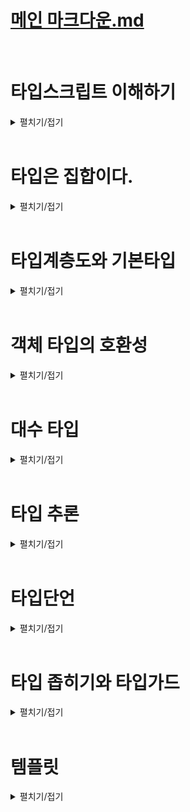 # [메인 마크다운.md](README.md)
<br>

# 타입스크립트 이해하기
<details>
<summary>펼치기/접기</summary>
<br>

## 타입 스크립트 이해
- 어떤 기준으로 타입 정의하는지
- 어떤 기준으로 타입간의 관계를 정의하는지
- 어떤 기준으로 타입의 오류를 검사하는지
위와 같이 타입스크립트의 구체적인 원리와 동작 방식을 살펴보는것을 말한다.

중요한 문법들만 쏙쏙 뽑아서 마치 달달 외우듯이 암기하듯 빠르게 배워 프로젝트에 바로 타입스크립트를 적용하고 싶을 수 있다.  
실제로 타입스크립트 공식 홈페이지 공식문서에 가보면 타입스크립트 치트시트라고 문법들만 따로 정리해서 공유해놓은 파일들도 있다.  
그러나 정말 아쉽게도 타입스크립트는 문법만 달달 외워서 프로젝트에 잘 적용할 수 있는 실무에 잘 사용할 수 있는 만만한 언어가 아니다.  
타입스크립트는 원리와 개념 이해의 뒷받침 없이는 기본적인 문법이야 외워서라도 어떻게든 써먹겠지만 조금만 새로운 상황이 생기거나  
조금 어려운 또는 처음보는 문제를 맞딱뜨리게 되면 개념과 이해를 잘 알지 못한 상태에서 문법만 아는 것으로는 그 문제를 해결하기 참 어렵다.  
```ts
type Parameters<T extends (...arg: any) => any> = T extends (
  ... arg: inter {}
) => any 
  ? P
  : never;
interface Post {
  title: string;
  categories: stringp[];
  tags: string[];
  content: string;
  thumbnailURL?: string;
}
let draft: Partial<Post>
```
위 코드만 봐도 복잡해보이는 TypeScript 코드이다.
이런 복잡해 보이는 타입스크립트의 문법들을 원리 이해도 없이 그냥 문법만 달달 외워서 쓸 수야 있겠지만 어려운 일이다.  
실제로 타입 스크립트를 처음 배울 때 회사에서 진행하는 프로젝트에 빨리 적용해야 할 경우 문법만 빠르게 달달 외워서 프로젝트에 투입하는 경우가 많으며  
그 결과물로 타입스크립트의 기능들을 제대로 활용하지도 못하고 오히려 타입스크립트 코드가 지적해주는 여러가지 오류들을 해결하느라 아주 더티한 코드를 생산하거나  
타입스크립트를 쓰는 이유도 없는 그런 이상한 코드들을 만들어 내서 결국 개발 기간이 길어지는 상황들을 마주하는 개발자들이 종종 있다.  
결국 이런 개발자들은 다시 원점으로 돌아와서 처음부터 타입스크립트를 배우게 된다.

이러한 시행착오를 겪지 않고 한번 배울 때 제대로 배워 완전히 나의 기술로 만들어서 자바스크립트를 사용했을 때보다 더 안정적이고 좋은 코드를 만들어낼 수 있어야 한다.  
그리고 그 과정에서 타입스크립트로 어떤 문제를 해결하는 일이 즐거워야 한다.

</details>
<br>

# 타입은 집합이다.
<details>
<summary>펼치기/접기</summary>
<br>

타입스크립트가 말하는 타입이란 정확히 무엇인지 집합의 관점으로 이해해본다.  
결론부터 말하면 타입스크립트가 말하는 타입은 집합이다.  
집합이라는것은 동일한 속성을 갖는 여러개의 원소 또는 요소들을 하나로 묶어둔 단위를 말한다.
![Number 타입 집합.png](image%2FNumber%20%ED%83%80%EC%9E%85%20%EC%A7%91%ED%95%A9.png)
위 사진과 같이 -20, Infinity, 0.123 등 여러가지 숫자들을 모아놓은 집합을 타입스크립트에서는 Number타입 이라는 이름을 붙여서 부른다.  
결론적으로 이렇게 동일한 속성과 특징들을 갖는 여러개의 값들을 모아둔 집합이라고 이해할 수 있다.  

다음 사진과 함께 Number 리터럴 타입에 대해서도 이야기해본다.  
예를들어 20이라는 Number 리터럴 타입이 있다고 가정한다.
![Number 리터럴 타입 집합.png](image%2FNumber%20%EB%A6%AC%ED%84%B0%EB%9F%B4%20%ED%83%80%EC%9E%85%20%EC%A7%91%ED%95%A9.png)
이런 리터럴 타입을 `let num:20 = 20;` 과 같이 변수의 타입으로 정의하면 변수 num은 20이라는 값 밖에는 할당할 수 없게 된다.  
20이라는 Number 리터럴 타입을 집합으로 생각해보면 딱 20이라는 값 하나만 포함하는 아주 작은 단위의 집합이라고 생각할 수 있다.  
여기서 한가지 더 들어가보면 Number 리터럴 타입이라는 집합 안에 있는 20 이라는 값은 Number 타입에도 속하는 값이다.  
따라서 이런 20 Number 리터럴타입 집합은 모든 Number 타입의 부분집합인것이다.
![Number 타입 집합2.png](image%2FNumber%20%ED%83%80%EC%9E%85%20%EC%A7%91%ED%95%A92.png)
Number 리터럴 타입이 포함하는 값들은 결국 전부 Number 타입이라는 집합에도 포함되는 값들이기 때문이다.  
이렇게 값의 집합인 타입들은 서로 포함하거나 또는 반대로 다른 타입에 포함되는 관계를 갖는다.  
![타입 포함관계.png](image%2F%ED%83%80%EC%9E%85%20%ED%8F%AC%ED%95%A8%EA%B4%80%EA%B3%84.png)
Number 타입 처럼 Number 리터럴 타입 같은 다른 타입을 포함하는 더 큰 타입을 `슈퍼 타입` 또는 `부모 타입` 이라고 부른다.  
반대로 Number 리터럴 타입처럼 다른 타입에 포함되고 있는 타입을 `서브 타입` 혹은 `자식 타입` 이라고 부른다.  
이렇게 타입들간의 부모-자식 또는 슈퍼-서브 타입 관계를 계층으로 표시하면 아래와 같은 그림이 된다.  
![슈퍼-서브 타입 계층.png](image%2F%EC%8A%88%ED%8D%BC-%EC%84%9C%EB%B8%8C%20%ED%83%80%EC%9E%85%20%EA%B3%84%EC%B8%B5.png)
이렇듯 타입스크립트가 말하는 타입이라는건 결국 값들을 포함하고 있는 집합이며, 그렇기 때문에 타입들끼리 서로 부모와 자식 관계를 맺으며 결국 모든 타입들의 관계를 놓고 보면 이런 타입 계층도로 만들어서 표현할 수 있다.  

## 타입 호환성
타입스크립트의 타입들이 서로 집합이고 계층을 이룬다는 정보를 알고 있으면 타입간의 호환성에 대해 이해할 수 있게 된다.  

![타입 호환성.png](image%2F%ED%83%80%EC%9E%85%20%ED%98%B8%ED%99%98%EC%84%B1.png)
타입 호환성 이라는 것은 위 사진에서 처럼 Number 타입과 Number 리터럴 타입 같은 두 개의 서로 다른 타입이 있을 때  
어떤 타입을 다른 타입으로 취급해도 괜찮은지 판단하는 것을 말한다.  
예를들어 타입스크립트에서는 Number 리터럴 타입을 Number 타입으로 취급하는건 가능하다.  
그러나 반대로 Number 타입의 값을 Number 리터럴 타입으로 취급하는 것은 허용되지 않는다.
왜냐하면 Number타입이 Number 리터럴 타입의 슈퍼 타입, 더 큰 타입, 더 큰 집합이기 때문이다.  
이러한 관계는 마치 정사각형과 직사각형의 관계로도 비유해 볼 수가 있다.  

![타입 호환성 사각형.png](image%2F%ED%83%80%EC%9E%85%20%ED%98%B8%ED%99%98%EC%84%B1%20%EC%82%AC%EA%B0%81%ED%98%95.png)
모든 정사각형은 직사각형이기 때문에 모든 정사각형을 직사각형으로 취급할 수 있다.  
하지만 반대로 모든 직사각형을 정사각형이라고 취급하는건 곤란하다.  
직사각형에는 정사각형이라는 것도 있고, 또 다른 종류의 사각형들이 굉장히 많기 때문이다.  
그렇기 때문에 직사각형은 정사각형을 포함하는 정사각형보다 더 큰 집합이다.
따라서 이 사각형의 관계 예가 Number 타입과 Number 리터럴 타입과 같다고 볼 수 있다.  
모든 Number 리터럴 타입의 값들은 숫자이기 때문에 Number 타입의 값으로 취급할 수 있기 때문이다.  
반대로 모든 Number 타입의 값을 Number 리터럴 타입의 값으로 취급하는것은 곤란하다.  
Number 리터럴 타입은 딱 하나의 숫자만 포함하는 타입이기 때문이다.  

```ts
let num1: number = 10;
let num2: 10 = 10;

num1 = num2;
```
위 코드의 경우 number 타입 변수 num1이 있고, 10이라는 number 리터럴 타입 변수 num2가 있다.  
두 변수 모두 10이라는 값으로 초기화 하였고 이때, num2의 값을 num1변수에 할당하는것은 괜찮다.
num2의 타입은 10이라는 number 리터럴 타입이고 num1의 타입은 number 타입이기 때문이다.  
이것이 가능한 이유는 10이라는 number 리터럴 타입에 포함되는 값들은 number 타입에도 포함되는 값이기 때문이다.  
그러나 반대의 경우는 불가능하다.  

```ts
let num1: number = 10;
let num2: 10 = 10;

num2 = num1;
```
위 코드의 경우 변수 2개를 선언하고 값을 초기화하는 것까진 똑같이 했지만 이전과는 반대로 num2에다가 num1의 값을 할당했다.  
num1의 타입은 number이고, num2의 타입은 10 number 리터럴 타입이다.  
이렇게 더 큰 타입의 값을 더 작은 타입의 변수에 할당하는것은 불가능하다.  
num1에 있는 값이 10이기 때문에 num2의 타입을 만족하긴 하지만 문제는 나중에 num1에 40을 넣거나 50을 넣거나 음수 혹은 infinity(무한대)를 넣을 수도 있기 때문이다.  
그렇기 때문에 num1이라는 변수의 타입 number 타입에 속하는 모든 값들이 10이라는 number 리터럴 타입에 속한다고 말하기에는 매우 어렵다.  

![최종정리.png](image%2F%EC%B5%9C%EC%A2%85%EC%A0%95%EB%A6%AC.png)
타입스크립트에서는 이렇게 number 리터럴 타입같은 서브타입의 값을 number타입 같은 슈퍼타입으로 취급하는건 괜찮다.  
하지만 반대로 number 타입 같은 슈퍼타입의 값을 number 리터럴 타입 같은 본인의 서브(자식) 타입의 값으로 취급하는건 불가능하다.  
또한 서브타입의 값을 슈퍼타입으로 취급하는걸 작은 곳에서 큰 곳으로 캐스팅 된다고 해서 업캐스팅 이라고 부르며  
슈퍼타입의 값을 서브타입의 값으로 취급하는 반대의 경우는 다운캐스팅이라고 부른다.  
슈퍼타입의 값을 서브타입의 값으로 취급하는 다운캐스팅은 대부분의 상황에 허용되지 않는다.  
반대로 서브타입의 값을 슈퍼타입의 값으로 취급하는 업캐스팅은 모든 상황에 문제없이 가능하다.  


</details>
<br>

# 타입계층도와 기본타입
<details>
<summary>펼치기/접기</summary>
<br>

![타입계층도.png](image%2F%E1%84%90%E1%85%A1%E1%84%8B%E1%85%B5%E1%86%B8%E1%84%80%E1%85%A8%E1%84%8E%E1%85%B3%E1%86%BC%E1%84%83%E1%85%A9.png)
# 1. Unknown 타입 (전체 집합)
타입계층도의 최 상단에 위치해있다.  
그렇기 때문에 unknown타입은 타입스크립트에 존재하는 많은 모든 타입들의 슈퍼 타입이다.  
집합으로 이야기 해보자면 unknown 타입이라는 집합 안에 많은 타입들이 다 포함된다라고 볼수 있기 때문에 전체 집합이라고 볼 수 있다.  

## 예제코드: unknownExam()
```ts
function unknownExam() {

  /* 업캐스팅 */
  let a: unknown = 1; // number 타입의 값을 unknown 타입에 할당하는 업캐스팅
  let b: unknown = "hello";
  let c: unknown = true;
  let d: unknown = null;
  let e: unknown = undefined;

  /* 다운캐스팅 */
  let unknownVar: unknown; // unknown타입 변수 최초 정의
  let num: number = unknownVar; // [Error]: Type 'unknown' is not assignable to type 'number'.
  let str: string = unknownVar; // [Error]: Type 'unknown' is not assignable to type 'string'.
  let bool: boolean = unknownVar; // [Error]: Type 'unknown' is not assignable to type 'boolean'.
  let nullVar: null = unknownVar; // [Error]: Type 'unknown' is not assignable to type 'nullVar'.
  let undefinedVar: undefined = unknownVar; // [Error]: Type 'unknown' is not assignable to type 'nullVar'.

}
```
### 업 캐스팅
unknown 타입은 모든 타입의 super 타입이기 때문에 모든 타입의 값을 할당할 수 있다.  
number, string, boolean, null, undefined 값 모두 unknown타입 변수에 할당 가능하다.  
unknown 타입 같은 모든 타입의 슈퍼 타입에는 모든 타입이 다 업캐스팅 할 수 있기 때문에 모든 타입의 값을 할당할 수 있는것이다.  

### 다운캐스팅
그러나 반대인 다운캐스팅은 불가능하다.  
unknown타입의 값을 number, string, boolean, null, undefined 타입 변수에 할당할 수 없다.  
예를들어 number타입의 변수에 unknown 타입의 값을 할당한다는 것은 number 타입을 다운캐스팅 시키겠다는 것이다.  
string, boolean, null, undefined 타입 값들에도 unknown타입의 값을 할당한다는 것은 동일하게 다운캐스팅에 해당한다.  
이렇게 업캐스팅 즉, unknown타입의 변수에는 모든 값을 넣을 수 있지만  
반대로 다운캐스팅 unknown타입의 변수는 어떤 타입의 변수에도 들어갈 수 없다.  


# 2. Never 타입  
타입 계층도 상의 가장 아래에 위치해 있고, 그렇기 때문에 never 타입은 모든 타입의 서브타입에 해당한다.  
모든 집합의 부분집합 수학에서는 이를 아무것도 없다는 의미의 공집합이라고 불렀다.  

## 예제코드: neverExam()  
```ts
function neverExam() {
  /* 무한루프 실행 함수 */
  function neverFunc(): never {
    while(true) {}
  }
  
  /* 업캐스팅 */
  let num: number = neverFunc();
  let str: string = neverFunc();
  let bool: boolean = neverFunc();

  /* 다운캐스팅 */
  let never1: never = 10;
  let never2: never = "hello"
  let never3: never = true
}
```
### 무한루프 실행 함수
never 타입은 공집합, 불가능을 의미하는 것이기 때문에 while true와 같은 무한루프를 실행하는 함수를 예로들면  
절대 이 함수가 어떤 값을 반환하는 것 자체가 말이 안된다 라고 했을 때, 반환 타입을 정의하기 위해 never를 활용했다.  
이 예시에서 never의 의미 자체가 이 함수가 반환하는 값의 종류는 공집합이다 라고 하는 것과 똑같은 것이다.  
"반환할 수 있는 값의 종류가 아무것도 없다."  

### 업캐스팅
never타입은 모든 타입의 서브타입이기 때문에 그 어떤 타입의 변수에도 값을 할당할 수 있다.  
number, string, boolean 타입 모두 업캐스팅이기 때문이다.  

### 다운캐스팅
그러나 이 역시 반대인 다운캐스팅은 불가능하다.  
never타입에 number타입 숫자값을 할당한다는것은 number 타입이 never타입으로 다운캐스팅 되는 것이기 때문이다.  
string, boolean타입도 모두 never타입의 변수에 할당하는것은 다운캐스팅이므로 어떤 타입의 값도 할당이 불가능하다.  


# 3. Void 타입

## 예제코드: voidExam()  
```ts
function voidExam() {
  function voidFunc(): void {
    console.log("hi")
    return undefined;
  }

  let voidVar: void = undefined;
}
```
void타입은 반환값이 없는 함수 즉, return문 자체가 없는 함수에 반환 타입을 명시하는데 사용한다.  
void타입은 타입 계층도 상에서 모든 타입의 수퍼타입인 unknown이나 모든 타입의 서브타입인 never타입과는 다르게 중간에 위치해 있다.  
그러나 한가지 주의깊게 살펴 볼 점은 void타입은 undefined타입의 슈퍼타입이다.  
그렇기 때문에 void 타입의 변수에는 undefined의 값을 할당할 수 있다.  
서브타입인 undefined가 수퍼타입인 void타입에 업캐스팅 하는것이기 때문에 가능한것이다.
이 원리를 void타입의 함수에 적용해보면 return문으로 undefined를 반환하도록 해도 문제가 발생하지 않는다.  
결론: void타입은 undefined의 수퍼타입이다.


# 2. Any 타입
타입 계층도 상에서는 unknown 타입의 서브타입으로 위치해 있으나 Any타입은 사실상 치트키 타입이다.  
따라서 Any타입은 타입계층도를 완벽히 무시한다.  
Any타입은 모든 타입의 수퍼타입으로 위치하면서도 never를 제외한 모든 타입의 서브타입으로도 위치한다.

## 예제코드: voidExam
```ts
function anyExam() {
  let anyVar: any;

  /* unknown → any 다운캐스팅 */
  let unknownVar: unknown;
  anyVar = unknownVar
  
  /* any → undefined 다운캐스팅 */
  let undefinedVar: undefined;
  undefinedVar = anyVar;

  /* any → never 다운캐스팅 */
  let neverVar: never;
  neverVar = anyVar;
}
```
### unknown → any 다운캐스팅
any타입 변수에 unknown타입 변수 할당이 신기하게 가능하다.  
타입 계층도 상에서는 any타입이 unknown타입의 서브타입이다.
any타입에 unknown 타입 변수를 할당한다는 것은 unknown타입이 any타입으로 다운캐스팅 되고 있는것이며, 신기하게도 오류가 발생하지 않고 허용된다.  
즉, any타입 한정으로 수퍼타입인 unknown타입이 서브타입인 any타입으로 다운캐스팅이 가능하다.  

### any → undefined 다운캐스팅
any 타입의 변수를 undefined 타입 변수에 할당이 가능하다.
타입 계층도 상으로 보면 또 다운캐스팅이다.

이렇게 any타입은 자신에게 오는 다운캐스팅과 자기스스로 다운캐스팅 하는것 모두 가능하기 때문에 치트키 타입이라고 생각하면 된다.  
any타입은 타입계층도를 모두 무시해버리기 때문에 위험한 타입으로 왠만해서는 사용하지 않도록 권유하는것이다.  

### any → never 다운캐스팅
any 타입의 변수를 never 타입 변수에 할당하는것은 불가능하다.  
never타입은 정말 순수한 공집합 이기 때문에 never 타입의 변수에는 그 어떤 타입(any)도 다운캐스팅 할 수 없다.  



</details>
<br>

# 객체 타입의 호환성
<details>
<summary>펼치기/접기</summary>
<br>

객체 타입의 호환성에 대해 알아보기 전에 먼저 이전시간에 배운 기본 타입간의 호환성에 대해 다시 한번 알아본다.  

## 기본 타입간의 호환성
특정 타입을 다른 타입으로 취급해도 괜찮은지 판단하는 것이다.  
아래와 같이 number타입과 number literal 타입변수가 각각 있을 때 number literal 타입의 값을 number 타입의 값에 할당하는것은 허용된다.  
number 타입이 number literal 타입보다 더 큰 super타입이기 때문에 즉, 업캐스팅이라서 가능하다.  
- src/chapter3.ts
  ```ts
  let num1: number = 10;
  let num2: 10 = 10;

  num1 = num2;
  num2 = num1; // 더 작은 서브타입으로 다운캐스팅 불가능
  ```

## 객체 타입간의 호환성
어떤 객체 타입을 다른 객체 타입으로 취급해도 괜찮은가를 판단하는 것이다.  

Animal이라는 동물 타입이 있다고 가정한다.  
해당 타입은 객체 타입으로 name: string, color: string으로 두개의 프로퍼티를 갖는 객체이다.  
그 다음 동물중에 강아지라는 Dog 타입을 추가로 정의한다.  
강아지도 동물이기 때문에 동물 타입과 똑같이 name과 color 프로퍼티를 똑같이 정의해준다.  
특별히 견종이 나뉘므로 breed라는 견종 property를 추가로 만든다.  
다음으로 각각의 타입을 갖는 객체를 실제로 만든다.  

- src/chapter3.ts
  ```ts
  type Animal = {
    name: string;
    color: string;
  }

  type Dog = {
    name: string;
    color: string;
    breed: string; // 견종
  }
  let animal: Animal = {
    name: "기린",
    color: "yellow"
  }

  let dog: Dog = {
    name: "돌돌이",
    color: "brown",
    breed: "진도"
  }

  animal = dog; // 업캐스팅 - [Animal: Super / Dog: Sub]
  dog = animal; // Property 'breed' is missing in type 'Animal' but required in type 'Dog'.ts(2741)
  ```
animal 변수에 dog를 집어넣으면 오류가 발생하지 않지만 [반대]로 dog 변수에 animal을 집어넣으면 오류가 발생한다.  
업/다운 캐스팅 용어로 정리하자면 Animal 타입은 Dog타입을 포함하는 Super타입이고, Dog타입은 Animal 타입의 서브타입이 된다.  
이렇듯 객체 타입도 기본타입처럼 서로 슈퍼/서브 타입 관계를 갖는다.  
객체 타입은 슈퍼/서브 타입 관계를 갖는 기준은 property를 기준으로 관계를 갖게된다.  
Dog타입이 더 작은 서브타입인데 Dog타입의 프로퍼티를 보면 animal타입의 프로퍼티를 모두 가지고 있으며, breed라는 추가 프로퍼티 까지 가지고 있다.  
이 경우 dog타입이 가진게 더 많으니 Dog타입이 더 큰 타입이 아닐까 생각할 수 있다.  
그러나 그 반대이다.  

타입스크립트는 `프로퍼티를 기준`으로 타입을 정의하는 `구조적 타입 시스템`을 따른다.  
그렇기 때문에 Animal 타입은 name과 color 프로퍼티가 있는 객체는 다 Animal 타입으로 간주하며,  
Dog타입은 구조적으로 name과 color 추가로 breed 프로퍼티 까지 3개를 가진 객체는 다 Dog 타입으로 간주한다.  
Dog타입에 해당되는 객체는 name, color, breed를 무조건 갖고 있는 객체 이므로 Animal 타입에도 해당되는 객체가 된다.  
Dog타입에 해당되면 name과 color는 무조건 있을것이기 때문에 Animal 타입 규칙에도 해당이 된다.  
만약 breed라는 추가 프로퍼티를 갖고 있는 객체라고 하더라도 name과 color만 있으면 모두 Animal 타입이기 때문에 Dog타입의 값들도 결국 모두 Animal 타입의 값으로 포함될 수 있는 것이다.  

반면, Animal 타입의 객체들은 모두 Dog타입에 포함된다고 보긴 어렵다.  
Dog타입의 객체가 되기 위해서는 breed라는 추가적인 프로퍼티까지 가지고 있어야 하는데, Animal 타입에 해당되는 객체들에는 breed라는 프로퍼티를 가지지 않은 객체들도 있을 수 있다.  
따라서 객체 타입들 간의 관계를 정의할 때는 Dog 타입처럼 breed같은 추가 프로퍼티가 있는 타입이 수퍼타입이 되는것이 아닌 반대로 추가 프로퍼티가 없는 조건이 더 적은 타입이 수퍼타입이 된다.  
그렇기 때문에 Animal 타입의 변수 animal에는 Dog타입의 변수인 dog를 업캐스팅이기 때문에 할당할 수 있지만 
반대로 Dog 타입의 변수에는 Animal 타입의 변수를 다운캐스팅이기 때문에 할당할 수 없는것이다.  


### 예제 1) 객체 슈퍼-서브 타입

- src/chapter3.ts
  ```ts
  type Book = {
    name: string;
    price: number;
  }

  type ProgrammingBook = {
    name: string;
    price: number;
    skill: string; // 어떤 스킬에 대해 다루는지에 대한 property
  }

  let book: Book;
  let reactBook: ProgrammingBook = {
    name: "한 입 크기로 잘라먹는 리액트",
    price: 33000,
    skill: "reactjs"
  }

  book = reactBook;
  reactBook = book; // Property 'skill' is missing in type 'Book' but required in type 'ProgrammingBook'.ts(2741)
  ```
Book타입이 슈퍼타입이고 ProgrammingBook 타입이 서브타입이다.  
Book 타입에 있는 프로퍼티를 ProgrammingBook타입이 이미 가지고 있고, 추가적인 프로퍼티(skill)까지 가지고 있기 때문에 ProgrammingBook타입에 해당되는 값들은 모두 Book타입에 포함될 수 있게 된다.  
그렇기 때문에 book이라는 Book타입 변수에 reactBook이라는 ProgrammingBook타입 서브타입 변수를 할당하는것은 업캐스팅이기 때문에 가능하고, 반대로 reactBook에 book 변수를 할당하는것은 다운캐스팅이기 때문에 불가능하다.  

### 예제 1) 초과 프로퍼티 검사
Book타입의 변수를 하나 더 선언한 뒤 객체 리터럴로 초기화한다.  
서브타입인 ProgrammingBook 타입의 변수 reactBook 객체의 프로퍼티들과 똑같이 구성한다.
- src/chapter3.ts
  ```ts
  let book2: Book = {
    name: "한 입 크기로 잘라먹는 뷰",
    price: 33000,
    skill: "vuejs"
  }
  ```
이 경우 skill 이라는 프로퍼티가 있으면 안된다는 오류가 발생한다.  
Book타입에 skill이라는 프로퍼티를 정의하지 않았지만 reactBook이라는 서브타입 값을 넣는것은 업캐스팅이므로 가능했다.  
바로 초과 프로퍼티 검사라는 타입스크립트의 특수한 기능이 발동되었기 때문이다.  

초과 프로퍼티 검사 라는 것은 위와 같이 변수를 초기화 할 때 초기화 하는 값으로 객체 리터럴을 사용하면 발동하는 검사이다.  
객체 타입 변수를 초기화할 때 객체 리터럴을 사용하면 skill같은 초과 프로퍼티 즉, 실제 Book타입에서는 정의해 놓지 않은 프로퍼티를 작성할 수 없도록 막는 검사가 바로 초과 프로퍼티 검사 이다.  
이렇게 객체 타입의 변수를 초기화할 때 객체 리터럴을 사용한다면 주석처리를 하거나 삭제해서 객체 타입에 정의된 프로퍼티만 할당할 수 있도록 해야한다.  


만약 초과 프로퍼티 검사를 피하기 위해서는 새로운 변수를 만들고 reactBook 같은 변수를 할당하면 초기화할 때 객체 리터럴을 사용한것이 아니기 때문에 초과 프로퍼티 검사가 발동하지 않아 이런 경우에는 허용이 된다.  
- src/chapter3.ts
  ```ts
  let vueBook: ProgrammingBook = {
    name: "한 입 크기로 잘라먹는 뷰",
    price: 33000,
    skill: "vuejs" // Object literal may only specify known properties, and 'skill' does not exist in type 'Book'.ts(2353)
  }
  let book3: Book = vueBook;
  ```


함수의 인수로 전달할 때도 객체 리터럴을 전달하면 초과 프로퍼티가 발동하게 되기 때문에 만약 서브타입 객체를 넣으려고 한다면
객체 리터럴을 이용하는게 아니라 변수에 저장해 두었다가 인수로 변수를 전달해야 된다.  
- src/chapter3.ts
  ```ts
  function func(book: Book) {}
  func({
    name: "한 입 크기로 잘라먹는 뷰",
    price: 33000,
    skill: "vuejs" // Object literal may only specify known properties, and 'skill' does not exist in type 'Book'.ts(2353)
  })

  func(vueBook)
  ```
</details>
<br>

# 대수 타입
<details>
<summary>펼치기/접기</summary>
<br>

## Union 합집합
합집합 타입은 영어로 유니온 타입이라고 부르기도 한다.  
유니온이라는 단어는 우리말로 합집합이라는 뜻이다.  
예를들어 number 그리고 string 같은 두가지의 타입이 있을 때 number타입에는 숫자 값만, string타입에는 문자열 값만 들어올 수 있기 때문에 교집합이 없는 두가지의 집합으로 볼 수 있다.  
number타입과 string타입의 합집합은 `let a: string | number` 과 같이 | bar 기호를 활용하여 정의한다.  
이제 이 변수 a에는 숫자값도 할당할 수 있고 문자값도 할당할 수 있게 된다.  
a라는 변수에 number 타입과 string 타입의 합집합을 정의해 놨기 때문에 1같은 number 타입에 해당하는(포함되는) 값도 할당할 수 있고, "hello" 같은 string타입에 포함되는 문자열 값도 할당할 수 있는것이다.  
참고로 이렇게 만든 union타입은 string number union 타입 이라고 부를 수 있다.  
- src/chapter4.ts
  ```ts
  let a: string | number;
  a = 1;
  a = "hello";
  ```

### 예제1) 기본타입 합집합
a와 같은 union타입 변수 b가 있다고 가정할때, b = true; 와 같이 boolean 타입도 할당하기 위해서는 아래와 같이 변수 선언시 boolean타입또한 bar|를 통해 union타입으로 정의해 준다.
이렇게 union타입을 만들 때 bar|를 이용해서 추가할 수 있는 타입의 개수는 무한대이다.  
undefined, null, 객체 모두 다 넣을 수 있기 때문에 개발할 때 필요한 만큼 union타입으로 여러개의 타입을 묶어 정의할 수 있다.  
- src/chapter4.ts
  ```ts
  let b: string | number | boolean;
  b = true;

  let c: string | number | boolean | undefined | null | {} | unknown | never;
  ```

### 예제2) 배열타입 합집합
일반적으로 배열의 타입을 정의할때는 string[] 혹은 number[]와 같이 정의한다.  
배열의 타입에서도 아래와 같이 실제 타입을 작성하는 영역에 소괄호를 선언하고 그 안에 타입을 bar|로 구분하여 union타입을 구성할 수 있다.  
- src/chapter4.ts
  ```ts
  let arr: number[] = [1, "hello", true];
  ```

### 예제3) 객체 타입들을 활용한 유니온 타입
name과 color 프로퍼티를 갖는 Dog 타입과 name과 language프로퍼티를 갖는 Person 타입을 만든다.  
type 별칭을 이용하여 Union1이라는 타입을 bar|를 활용하여 Dog와 Person에 대한 Union타입으로 정의한다.  
이렇게 타입 별칭을 이용해서도 객체 union타입을 만들 수 있다.  
다음으로 이렇게 생성된 Union1 타입의 객체 union1 변수를 선언하고 객체 리터럴 값을 할당한다.
이때 객체의 프로퍼티는 마치 Dog 타입의 객체를 만들듯이 name과 color 프로퍼티만 있도록 초기화 한다.
추가로 Person타입의 객체를 만들듯 union2 변수를 Union1 타입으로 정의하고 name과 language 프로퍼티만 있도록 초기화 한다.  
마지막으로 Dog타입과 Person타입의 모든 프로퍼티를 다 갖고 있는 name, color, language 프로퍼티를 모두 초기화 한다.  
이렇게 Dog타입, Person타입, Dog|Person Union타입 3가지 유형으로 초기화 하여도 오류가 발생하지 않는다.  
- src/chapter4.ts
  ```ts
  type Dog = {
    name: string;
    color: string;
  }
  type Person = {
    name: string;
    language: string;
  }

  type Union1 = Dog | Person

  /* Dog 타입 */
  let union1: Union1 = {
    name: "",
    color: ""
  }

  /* Person타입 */
  let union2: Union1 = {
    name: "",
    language: ""
  }

  /* Dog | Persion - Union타입 */
  let union3: Union1 = {
    name: "",
    color: "",
    language: ""
  }
  ```
#### 객체 유니온 타입 예외  
아래와 같이 Dog타입과 Person타입이 공유하는, 즉 동시에 가지고 있는 name이라는 프로퍼티만 가지고 있는 객체를 값으로 할당한다.
이 경우 오류가 발생한다.  

- src/chapter4.ts
  ```ts
  /* Type '{ name: string; }' is not assignable to type 'Union1'.
  Property 'language' is missing in type '{ name: string; }' but required in type 'Person'.ts(2322) */
  let union4: Union1 = {
    name:""
  }
  ```
union1에서 Dog타입에 해당하는 객체를 할당했을 때와, union2에서 Person타입에 해당하는 객체를 할당했을 때, 그리고 Dog, Person 두개의 타입의 모든 프로퍼티를 다 갖는 객체를 할당했을 때 
이렇게 3가지 경우는 허용이 되었는데 두 타입이 공통적으로 가지고 있는 name이라는 프로퍼티만을 구성하고있는 객체는 허용이 안된다.  
Dog타입과 Person타입의 관계적 집합 관점에서 본다면 Dog타입과 Person타입은 누구도 서로의 슈퍼타입이거나 서브타입이지 않고 그냥 교집합을 가지고 있는 타입이다.  
이러한 관계를 갖는 이유는 Dog와 Person타입이 각각 color와 language라는 서로에게 없는 프로퍼티를 가지고 있기 때문이다.  
예를들어 어떤 객체가 있다고 가정했을 때 name과 color프로퍼티만 갖는 객체가 있다고 하면 `{name, color}` 이 객체는 Dog타입에만 포함된다.  
Person타입에 해당이 되려면 이 객체에 language 프로퍼티가 있어야 되기 때문이다.  
추가로 `{name, language}`와 같이 name과 language프로퍼티가 있는 객체가 있다고 하면 이 객체는 Dog타입에는 포함되지 않고 Person타입에만 포함된다.  
마지막으로 `{name, color, language}`와 같이 name, color, language 3개의 프로퍼티를 다 가지고 있는 객체가 있다면 
name과 color가 있기 때문에 Dog에도 포함되고 name과 language가 있기 때문에 Person에도 포함이 된다.  
그렇기 때문에 양쪽 모두 집합에 포함되는 객체는 교집합에 존재하게 된다.  

다른 관점에서 보면 name 프로퍼티만 갖고 있는 union4는 Dog타입에도 포함될 수 없고, Person 타입에도 포함될 수 없다. 
Dog 타입에 포함되기 위해서는 Dog타입이 가지고 있는 모든 프로퍼티를 가진 객체만 가능하고, Person 타입에 포함되기 위해서는 Person타입이 가지고 있는 모든 프로퍼티를 가진 객체만이 가능한것 처럼 
어떤 객체에 포함 되기 위해서는 포함할 대상 객체의 모든 프로퍼티를 가지고 있어야 하기 때문이다.  
이것이 바로 프로퍼티 관점이 아닌 객체 값(구조) 관점에서 바라보는 집합이다.
이러한 객체 값(구조) 관점에서 바라볼때 수학적으로 합집합인 원리가 타입스크립트 에서는 교집합으로 정의된다.  

따라서 집합 관점으로 보는 타입스크립트의 원리로 인해 name프로퍼티만 갖는 union4 객체는 Dog도, Person도 아닌 합집합 바깥에 있기 때문에 
Union1 이라는 합집합 타입 안에 포함되지 않으므로 오류가 발생한다.  

결론: Union타입은 객체들 중 한쪽 타입에 포함되는 객체이거나 모두 다 포함되는 교집합에 위치하는 객체들만 Union타입에 포함된다
<br>

## Intesection 교집합
변수를 선언한 뒤 교집합으로 정의하려는 타입들 중간에 & 연산자를 활용하여 선언한다.  

### 기본 타입 교집합 - never 타입 추론
- src/chapter4.ts
  ```ts
  let variable: number & string;
  ```
number 타입과 string 타입의 교집합 타입은 무슨 타입일까?  
number 타입과 string타입을 집합으로 두고 보면 교집합을 가지고 있지 않은 형태이다.  
number 타입은 숫자값만, string타입은 문자열 값만 포함되기 때문이다.  
그렇기 때문에 아래 변수에 마우스 커서를 올려보면 `let variable: never` 와 같이 never 타입으로 타입추론 되어있는것을 확인할 수 있다.  
never타입이란 불가능한 타입으로 집합으로 표현하면 공집합을 의미하는 타입이다.  
number 타입과 string 타입의 교집합은 공집합이기 때문에 never타입으로 타입 추론이 된것이다.  
이렇듯 Intersection 타입 즉, 교지합 타입은 &연산자를 이용해 여러개의 타입 간 교집합 타입을 만들 수 있는 타입이다.  
기본타입들을 가지고 Intersection 타입을 만들면 대부분이 never 타입이다.  
기본 타입들 중에서는 서로 공유하거나 겹치는 값들이 없기 때문이다.  
따라서 보통 Intersection타입, 교집합 타입은 객체 타입에 많이 사용한다.

### 객체 교집합 타입
Cat 타입과 Human 타입의 교집합 타입을 정의해본다.
타입 별칭을 통해 Cat타입과 Human타입을 &연산자를 활용하여 Intersection이라는 타입에 할당한다.  
- src/chapter4.ts
  ```ts
  type Cat = {
    name: string;
    color: string;
  }
  type Human = {
    name: string;
    language: string;
  }

  type Intersection = Cat & Human;

  /* Type '{ name: string; color: string; }' is not assignable to type 'Intersection'.
    Property 'language' is missing in type '{ name: string; color: string; }' but required in type 'Human'.ts(2322) */
  let intersection: Intersection = {
    name:"",
    color: "",
    // language: ""
  }
  ```
Intersection타입 즉, Cat과 Human의 교집합 타입은 과연 어떤 객체들을 포함할까?  
Cat 타입의 프로퍼티들과 Human 타입의 프로퍼티를 다 가지고 있는 {name, color, language} 형태의 객체들만 포함하게 된다.  
만약 프로퍼티가 단 1개라도 빠지면 해당 교집합 타입에 포함되지 않게된다.  
다시 한번 Cat과 Human타입의 관계를 빠르게 살펴보면 타입스크립트의 프로퍼티 관점이 아닌 객체 값(구조) 관점에서 바라보는 집합에서 교집합의 경우 
Cat타입{name, color}과 Human타입{name, language}이 가지고 있는 모든 프로퍼티를 가진 객체가 바로 타입스크립트의 교집합으로 정의되기 때문이다.  
결론적으로 Cat타입과 Human타입의 교집합에 해당하는 객체는 오직 Cat타입과 Human타입의 모든 프로퍼티를 다 갖고 있는 객체만 교집합 타입으로 포함될 수 있다.  
따라서 language같은 프로퍼티라도 하나라도 생략하면 교집합 타입에 포함되지 않고 오류가 발생하게 된다.  

</details>
<br>

# 타입 추론
<details>
<summary>펼치기/접기</summary>
<br>

타입스크립트는 점진적 타입 시스템을 채택하고 있는 언어이다.
점진적 타입 시스템 이란 `let a: number = 10;` 과 같이 변수의 타입을 정의할 수 있는 문법을 제공하여 프로그램이 실행되기 전에 타입 검사를 수행하지만 만약 `let b = 10;` 과 같이 변수의 타입이 정의되어 있지 않을 때에도 단순히 변수만 선언하고 초기값 할당만 하면 알아서 타입스크립트가 이 초기값 10을 기준으로 변수의 타입을 추론하는 편리한 타입시스템을 말한다.  
결론적으로 타입스크립트는 자동으로 변수의 타입을 추론한다.
지금까지는 타입스크립트를 배워보는 시간이었기 때문에 대부분의 변수에 직접 타입을 정의해주었지만 앞으로는 타입 추론을 잘 이용하면 굳이 타입을 일일이 변수에 정의하지 않아도 되므로 타이핑 할 양이 줄어들기 때문에 코드도 간결해지고 생산성도 올라가게 될것이다.  
- src/chapter5.ts
  ```ts
  let a:number = 10;
  let b = 10;
  ```
다만 한가지 주의할 점은 타입스크립트라고 해도 모든 상황에 타입을 추론해주지많은 않는다.  
예를들어 아래 `func()`함수와 같이 매개변수가 있는 함수를 선언했을 때 매개변수의 type을 직접 정의해 주지 않으면 타입스크립트가 추론할 수 없기 때문에 오류가 발생할 수 있다.  
- src/chapter5.ts
  ```ts
  function func(param) {} // Parameter 'param' implicitly has an 'any' type.ts(7006)
  ```

## 타입 추론 상황 및 타입 추론 원리
대표적인 타입 추론이 가능한 상황은 일반적인 변수를 선언하는 상황이다.  
앞서 변수 b를 선언하고 초기값으로 number타입의 값 10을 할당할 경우 자동으로 변수의 타입을 number 타입으로 추론한다.  
커서를 올려보게 될 경우 `let b: number`를 출력한다.  
아래와 같이 변수 c를 선언한 뒤 타입을 지정하지 않고 바로 문자열 값을 할당할 경우에도 마찬가지로 `let c: string`를 출력한다.  
이렇게 타입 스크립트는 일반적으로 변수를 선언하고 초기화하는 상황에서 알아서 자동으로 타입을 잘 추론한다.  
이때 타입스크립트가 타입을 추론하는 기준은 변수의 초기값이다.  
초기값을 기준으로 변수의 타입을 추론하기 때문에 변수 d와 같이 복잡한 객체를 저장하더라도 마우스 커서를 올릴 경우 잘 추론된것을 확인할 수 있다.
- src/chapter5.ts
  ```ts
  let c = "hello"
  const d = {
    id: 1,
    username: "유재혁",
    profile: {
      nickname: "유혁스쿨"
    },
    url: ["https://github.com/yooHyeok"]
  }
  ```

### 1. 구조분해할당
예를들어 변수 `d`로부터 id, username, profile 프로퍼티들을 구조분해 할 때에도 커서를 올려보면 변수의 타입을 자동으로 잘 추론하는 것을 볼 수 있다.  
따라서 id는 number username은 string profile은 nickname 프로퍼티를 가진 객체로 잘 추론이 되는것을 볼 수 있다.  
마찬가지로 배열에 대한 구조분해 할당을 한다고 해도 각각의 원소는 처음 선언한 대상 배열에 맞춰 타입추론이 된다.  
(구조 분해 할당은 새로운 변수를 만들고 값을 복사하여 저장하는 참조 원리)  
이렇게 객체와 배열에 대한 구조분해 할당을 포함하여 왠만한 변수 선언은 거의 다 자동으로 추론한다고 보면 된다.  
- src/chapter5.ts
  ```ts
  let {id, username, profile} = d;
  let [one, two, three] = [1, "hello", true]
  ```

### 2. 함수에서의 타입 - 매개변수, 반환타입 
아래 func1 함수와 같이 선언 후 마우스 커서를 올려보면 함수의 반환 타입도 자동으로 추론하는걸 확인할 수 있다.  
함수의 반환 타입을 추론할 때는 초기화하는 값이 아니라 return문 다음에 오는 반환값을 기준으로 추론한다 라고 이해하면 된다.  
또한 함수의 매개변수에 기본값이 문자열로 할당되어 있다면 `(parameter) msg: string`와 같이 기본값을 기준으로 타입을 추론한다.  
- src/chapter5.ts
  ```ts
  function func1(msg = "hello") {
    return "hello";
  }
  ```

타입 추론 관련 모든 상황들을 암기할 필요는 없다.  
코드를 보고 어떤 변수와 타입을 추론할 정보가 있으면 추론이 되고, 만약 추론할 정보가 없다면 추론이 안된다고 이해하면 된다.  
예를들어 변수 a와 같이 선언 후 초기화 값으로 숫자 10을 할당하면 누가봐도 number타입으로 추론되는게 당연하다.  
마찬가지로 문자열이나 객체도 배열도 구조분해 할당도 함수의 반환타입도 기본값이 설정된 매개변수의 값도 똑같은 원리이다.  
개발자가 코드를 육안으로 살펴보았을 때 어떤 타입으로 추론될것인지 예측 가능할 경우 타입스크립트도 당연히 추론을 할 수 있다.

### 3. any타입의 진화
초기값을 생략하여 변수를 선언할 경우 추론 가능한 정보가 없기 때문에 any타입으로 추론된다.  
그렇기 때문에 아무 값이나 할당할 수 있게 된다.  
만약 숫자 값을 할당하게 되면, 할당한 라인의 다음 라인에서 nummber타입으로 추론이 된다.  
number 타입에서만 사용할 수 있는 toFixed같은 메소드도 사용할 수 있으며, string타입의 toUpperCase() 같은 메소드를 호출할 경우 number타입이기 때문에 안된다는 오류를 출력한다.  

- src/chapter5.ts
  ```ts
  let e;
  e = 13; // 1. let e: any - number 값 할당
  e; // 2. let e: number
  e.toFixed();
  e.toUpperCase();
  e = "hello"; // 3. let e: any - string 값 할당
  e; // let e: string
  e.toUpperCase();
  e.toFixed();
  ```

신기한것은 e라는 변수에 문자열 값을 할당할 경우 문제가 되지 않는다.  
이렇게 다른 타입의 값으로 다시 할당하고 나면 할당한 다음 라인에서는 또 타입이 string으로 변경된다.  
더 신기한 것은 13을 할당한 다음 라인에 다시 마우스 커서를 올릴 경우 number 타입으로 추론되는것을 확인할 수 있다.  
이렇게 타입이 마치 변신하듯 계속 바뀌는 상황을 any타입의 진화라고 부른다.  

변수를 선언하고 초기값을 지정하지 않으면 암묵적인 any타입으로 추론된다.  
암묵적 any타입이란 타입어노테이션으로 any타입을 지정하지 않더라도 변수의 타입에 대한 아무런 정보가 없을 경우 암묵적으로 any로 추론되는것을 말한다.  
이 경우 변수에 들어가는 값에 따라 any타입이 계속 진화를 하게 된다.  
아래 예시코드에서 주석으로 작성한 1번 라인에서 number타입에 값 할당을 완료할때 까지 any타입이였다가,  
실제 할당 작업이 종료된 순간 number타입으로 진화하는 것이다.  
따라서 2번 라인부터 number타입이 되는것이다.
또 3번 라인에서 "hello"라는 string 타입의 문자열 값을 할당할 경우 할당을 완료할때 까지는 any타입이였다가,  
실제 할당 작업이 죵료된 순간인 4번 라인부터 string 타입으로 진화하는 것이다.  
따라서 `let e` 와 같이 초기값 없이 변수를 선언하기만 하면 암묵적으로 any타입으로 추론이 되며, 이렇게 암묵적으로 추론된 타입은 실제 값 할당시 진화하게 된다.  

#### 3_1. 명시적 any 타입 
암묵적으로 any타입으로 추론되는 것은 `let f:any;` 처럼 명시적으로 any타입을 정의하는 것과는 동작이 다르다.  
명시적으로 any타입을 정의하면 모든 라인이 다 any타입이 되기 때문이다.  
따라서 특정 타입만 사용 가능한 메소드 들을 어디서든 다 호출할 수 있게 된다.  
하지만 암묵적 any 타입을 갖게 만들면 타입이 계속 진화하게 된다.
- src/chapter5.ts
  ```ts
  let f: any;
  f = 13; // 1. let f: any - number 값 할당
  f; // 2. let f: any
  f.toFixed();
  f.toUpperCase();
  f = "hello"; // 3. let f: any - string 값 할당
  f; // let f: any
  f.toUpperCase();
  f.toFixed();
  ```
이러한 암묵적 any타입의 경우 중간에 실수로 타입이 잘못 진화될 수도 있고, 내가 아닌 타인이 작성한 코드일 경우 현재 변수의 타입을 알아맞춰야 하는 상황이 발생할 수도 있다.  
따라서 왠만하면 암묵적 any로 변수의 타입을 추론하도록 하는것은 추천하지 않으며, 초기값을 지정하지 않으면 변수의 타입을 위와같이 진화할 수 있다 정도만 알아두면된다.  

### 4. const 상수와 literal타입 
`const num = 10;` 코드를 작성할 경우 커서를 올려보면 let 키워드에서 number타입으로 추론되던것과는 다르게 `const num: 10`와 같이 number 리터럴 타입으로 추론된다.  
const로 선언한 num이라는 변수는 상수이기 때문에 10이라는 값을 할당한 순간 해당 값 외에 다른 값으로 초기화 할 수 없기 때문이다.  
숫자가 아닌 문자열로 선언된 상수 `const str = "hello"`를 선언하더라도 `const str: "hello"`와 같이 string 리터럴 타입으로 추론된다.  
- src/chapter5.ts
  ```ts
  const num = 10; // const num: 10
  const str = "hello" // const str: "hello"
  ```

### 5. 배열 Union 타입 
여러가지 타입 요소를 갖는 배열을 선언하게 되면 유니온 타입을 갖는 배열타입으로 추론이 된다.  
아래 코드의 경우 1이라는 값의 타입과 "string"이라는 값의 타입도 만족해야 되기 때문에 nubmer타입과 string타입 모두 해당되는 union타입으로 자동으로 추론해준다.  
이와같이 초기값을 다양한 타입들을 갖는 배열의 경우 타입스크립트가 모든 배열 요소들의 타입을 비교하여 최적의 공통 타입으로 타입추론 해준다.  
- src/chapter5.ts
  ```ts
  let arr = [1, "string"] // let arr: (string | number)[]
  ```

## 타입 추론 원리 - `타입 넓히기`
아래와 같이 변수 g를 선언한 뒤 number 타입 값을 할당하게 되면 const로 선언한 상수와는 다르게 조금 더 범용적인 타입인 number 타입으로 추론해준다.  
이후 변수 g에 999 혹은 -2 등을 할당할 수 있도록 범용적으로 number 타입의 값이라면 다 할당할 수 있도록 추론을 해준다.
const 키워드를 사용한 상수와 같이 number 리터럴 타입으로만 추론하는 것이 아닌 개발자가 해당 변수를 범용적으로 사용할 수 있도록 조금 더 넓은 타입으로 추론해 주는 타입 추론 과정을 타입 넓히기 라고 표현한다.  
- src/chapter5.ts
  ```ts
  let g = 10; 
  ```

## 결론
***결론적으로 타입스크립트는 왠만한 변수는 모두 다 타입을 자동으로 추론하고, const로 선언한 상수가 아닐 경우 범용적으로 해당 변수를 사용할 수 있도록 타입 넓히기를 통해 타입을 잘 추론해준다.***
</details>
<br>

# 타입단언
<details>
<summary>펼치기/접기</summary>
<br>

타입 단언에 대해 살펴보기 전, 타입 단언이 어떤 상황에 필요한지 살펴본다.
타입스크립트는 대부분의 상황에 변수의 타입을 자동으로 잘 추론한다.  
- src/chapter6.ts
  ```ts
  type Person = {
    name: string;
    age: number;
  }
  let person1: Person = {} // Type '{}' is missing the following properties from type 'Person': name, agets(2739)
  person1.name = "유재혁";
  person1.age = 34;
  ```
Person이라는 타입 별칭을 정의한 후 빈 person1객체를 선언한 뒤 타입 어노테이션을 Person으로 지정한다.
person1객체에는 프로퍼티가 존재하지 않으므로 오류가 발생할것이다.  

만약 빈 객체로 변수의 값을 초기화 해놓고 나중에 person1.name, person.age과 같이 동적으로 프로퍼티를 추가하고 값을 할당하고 싶다면 어떻게 해야 할까?
굳이 타입 정의를 해 놓은것이 문제가 되는거 같아 타입어노테이션을 적용하지 않은 person2 변수를 선언하여 동적 추가에 대한 동일한 코드를 새롭게 구현한다면,  
person2 변수의 타입이 초기화 값인 빈 객체를 기준값으로 추론되어버리기 때문에 person2변수의 타입이 `let person2: {}`와 같이 빈 객체가 되어버린다.
때문에 프로퍼티 동적 추가시 프로퍼티가 없다는 경고와 함께 에러가 발생한다.  
그렇다고 any타입을 쓰기에는 좋지 않은 방법이다.  
- src/chapter6.ts
  ```ts
  let person2 = {}
  person2.name = "유재혁"; // Property 'name' does not exist on type '{}'.ts(2339)
  person2.age = 34; // Property 'age' does not exist on type '{}'.ts(2339)
  ```
<br>

## 1. Type Assertion - as 키워드 활용  
이와같이 의도와 다르게 변수의 타입이 추론되어 버리기 때문에 원하는 기능을 만들기 어려울 때 초기화 값의 타입을 as 키워드를 활용하여 단언할 수 있다.
`let person3 = {} as Person;` 형태로 값 뒤에 as키워드를 사용하고 타입을 명시한다.
해당 문법을 사용할 경우 {} 값을 타입스크립트 컴파일러에게 Person타입으로 간주하라고 알려주게 된다.  
이렇게 값의 타입을 개발자가 직접 단언하는 방법을 타입스크립트에서는 타입 단언 또는 영어로 Type Assertion이라고 부른다.  
Person타입으로 단언된 초기화값을 기준으로 타입 추론이 이루어지기 때문에 person3변수에 마우스 커서를 올려보면 `let person3: Person`과 같이 Person타입으로 추론되는것을 볼 수 있으며 에러도 모두 사라졌다.
- src/chapter6.ts
  ```ts
  let person3 = {} as Person;
  person3.name = "유재혁";
  person3.age = 34;
  ```

### Type Assertion 예제
- src/chapter6.ts
  ```ts
  type Dog = {
    name: string;
    color: string;
  }

  let dog: Dog = {
    name: "돌돌이",
    color: "brown",
    breed: "진도" // [Error] 초과프로퍼티 검사 발동
  }
  ```
위와 같이 선언할 경우 초과 프로퍼티 검사가 발동한다.  
변수를 초기화할 때 초기화하는 값으로 객체 리터럴을 사용하면 초과 프로퍼티 검사가 발동하여 breed같은 Dog타입에 없는 추가적인 프로퍼티에 대해서는 허용하지 않는다.  
그러나 정말 어쩔수 없이 breed라는 추가 프로퍼티까지 같이 넣어야하는 상황이 생긴다면 아래와 같이 타입 단언을 이용할 수 있다.  
(객체 값이 Dog타입으로 단언되었기 때문에 타입어노테이션을 선언하지 않아도 자동으로 dog2변수가 Dog타입으로 추론까지 된다.)  
- src/chapter6.ts
  ```ts
  let dog2 = {
    name: "돌돌이",
    color: "brown",
    breed: "진도"
  } as Dog
  ```
<br>

## 2. 타입단언규칙
이러한 타입 단언은 아무 상황에서나 막 쓸수있는 문법은 아니다.  
타입 단언을 사용하기 위해서는 적어도 한가지 규칙을 만족해야 한다.  
타입 단언의 규칙은 `값 as 단언` 형태의 단언식에서 값의 타입을 A라고 하고 단언하는 타입을 B라고 했을 때 `A as B` A가 B의 슈퍼타입이거나 또는 반대로 A가 B의 서브타입이어야 한다.  

### 타입단언규칙 예제1)
num1 변수에 10을 저장하고 as never과 같이 never타입으로 단언할 경우 타입 단언이 잘 이루어진다.  
- src/chapter6.ts
  ```ts
  let num1 = 10 as never; // let num1: never
  ```
변수에 마우스 커서를 올려보면 `let num1: never`과 같이 never타입으로 잘 추론된다.  
이것이 가능한 이유는 10은 number타입이고, never타입은 모든 타입의 서브타입이기 때문에 A가 B의 수퍼타입인 조건을 만족하여 타입 단언이 이루어진것이다.  

### 타입단언규칙 예제2)
변수에 10을 저장하고 as unknown과 같이 unknown타입으로 단언할 경우에도 타입 단언이 잘 이루어진다.  
- src/chapter6.ts
  ```ts
  let num2 = 10 as unknown; // let num2: unknown
  ```
또한 num2 변수에 커서를 올릴 경우 `let num2: unknown`과 같이 unknown타입으로 잘 추론된다.  
unknown타입은 모든 타입의 수퍼타입인 전체집합이기 때문에 number타입인 A가 unknown타입인 B의 서브타입인 조건을 만족하여 타입 단언이 이루어진것이다. 

### 타입단언규칙 예제3) `서로소 관계`
변수에 10을 저장하고 as string과 같이 string타입으로 단언할 경우 타입 단언이 허용되지 않는다.  
- src/chapter6.ts
  ```ts
  let num3 = 10 as string; // 타입단언 실패
  ```
오류 메시지가 발생하는데, number타입을 string타입으로 변환하는 작업은 실수일 수 있다. 두 형식이 충분히 겹치지 않는다 라고 알려준다.  
number타입인 A와 string타입인 B는 서로 겹치는 값이 없으므로 교집합이 없는 타입들이다.  
즉 a가 b의 수퍼타입도, 서브타입도 아니기 때문에 이런 타입 단언은 충분히 겹치지 않는다고 하며 타입단언에 실패하는것이다.  
<br>

## 3. 다중 단언
그러나 서로소 관계의 타입에서 발생하는 타입단언 오류를 성공시킬 방법이 하나있긴 하다.  
정수 10에대한 값을 as string 하기 전 `as unknown as string;`과 같이 중간에 unknown으로 한번 바꿔주는것이다.  
- src/chapter6.ts
  ```ts
  let num4 = 10 as unknown as string;
  ```
첫번째로 10은 number타입이고, unknown 타입은 모든 타입의 전체 집합이기 때문에 A가 B의 서브타입인 규칙에 만족하기 때문에 단언이 이루어 질 수 있으며  
두번째로는 unknown타입 A는 string타입 B의 수퍼타입이기 때문에 A가 B의 수퍼타입인 규칙에 만족하므로 단언이 이루어질 수 있는것이다.  
이렇게 중간에 unknown타입을 끼고 다중으로 단언을 하면 단언이 되지 않는 타입도 단언을 해줄 수 있게 된다.  
그러나 이 방법은 절대 좋은 방법이 아니다.  
개발을 하는 도중 정말 어쩔수 없는 상황에서만 가끔 사용하고, 왠만해서는 이러한 치트키 같은 방법을 사용하지 않는것을 권장한다.  
이렇게 사용한다면 사실 타입스크립트를 쓸 이유가 없기 때문이다.  
<br>

## 4. const 단언
const단언이란 let 키워드로 변수를 선언하고 10이라는 값을 할당할 경우 해당 변수에 커서를 올려보면 number타입으로 추론된다.  
이때 as const로 단언할 경우 `let num5: 10`과 같이 리터럴타입 10으로 추론된다.  
이런 const 단언은 마치 `const num6 = 10;`처럼 const키워드로 변수를 선언하는 것과 동일한 효과를 보도록 만들어주는 단언이다.  
- src/chapter6.ts
  ```ts
  let num5 = 10 as const;
  const num6 = 10;
  ```

### const 단언 - 객체
아래와 같이 cat1 변수를 let 키워드로 선언할 경우 name 프로퍼티와 color 프로퍼티가 각각 string타입인 객체 타입으로 추론된다.  
만약 cat2 변수로 동일하게 선언한 후 as const로 타입단언을 하게될 경우 모든 프로퍼티가 `readonly` 읽기전용 프로퍼티가 된 객체로 추론된다.  
이렇게 as const로 타입단언한 객체는 프로퍼티의 값을 수정할 수 없는 객체가 된다.  
따라서 이러한 const 단언을 이용하면 프로퍼티가 굉장히 많은 객체를 초기화 할 때도 일일이 타입을 정의해서 readonly 키워드를 붙여줄 필요가 없으며,  
아무리 프로퍼티 개수가 많더라도 마지막에 as const라는 타입단언 키워드만 붙여주면 모든 프로퍼티를 readonly프로퍼티로 만들 수 있기 때문에 상황에 따라 굉장히 편리하게 사용할 수 있다.  
- src/chapter6.ts
  ```ts
  let cat1 = {
    name: "야옹이",
    color: "yellow"
  }

  let cat2 = {
    name: "야옹이",
    color: "yellow"
  } as const

  cat2.name = '' // Cannot assign to 'name' because it is a read-only property.ts(2540)
  ```
<br>

## 5. Non Null 단언 (! 연산자)
Non Null 단언이란 어떤 값이 null이거나 undefined가 아니라는 것을 타입스크립트 컴파일러에게 알려주는 역할을 한다.  
게시판 관련 예제를 만들어본다.  
커뮤니티의 게시판에는 익명이 가능하다.  
따라서 익명으로 글을 쓰면 author 프로퍼티 같은 값은 없을수도 있다고 가정하여 author프로퍼티에 ?를 붙혀 Optional(선택적) 프로퍼티로 적용한다.  
- src/chapter6.ts
  ```ts
  type Post = {
    title: string;
    author?: string; // Optional(선택적) 프로퍼티
  }

  let post: Post = {
    title: "게시글1",
    author: "유재혁"
  }
  /* 이름의 길이가 몇개인지 출력하는 기능 구현 */
  const len1: number = post.author?.length // Error 발생
  ```
number 타입의 변수 len을 선언한 뒤 .연산자로 post 객체에 author프로퍼티에 접근한 뒤 length속성을 한번 더 접근하여 len 변수에 할당해 준다.  
이때 length속성에 접근하는 순간 앞서 접근한 author프로퍼티 바로 뒤에 `post.author?.length`와 같이 물음표 키워드가 추가가 된다.  
여기서 추가된 물음표 키워드는 자바스크립트에서 제공하는 옵셔널 체이닝이라는 키워드이다.  
옵셔널 체이닝이란 author 프로퍼티의 값이 null이거나 undefined일 경우에 .표기법으로 접근하면 오류가 발생하기 때문에 ?를 붙혀주면 author라는 프로퍼티가 없으면 값 전체가 undefined가 되도록 만들어주는 연산자이다.  

다시 코드로 돌아와보며 변수 len에 오류가 발생하는것을 확인할 수 있다.  
오류가 발생한 곳에 마우스 커서를 올려보면 number |(유니온) undefined 형식은 number 타입에 할당할 수 없다고 출력된다.  
옵셔널 체이닝을 사용하고 있기 때문에 값 자체가 undefined가 될수 있다.  
number타입으로 정의한 변수에 undefined 값은 들어갈 수 없기 때문에 오류가 발생하는것이다.  
<br>

이렇게 옵셔널 체이닝을 이용하면 우리가 원하는 동작을 할 수 없고, 이 경우 non null 단언을 사용하면 되는데, 옵셔널 체이닝 문법인 ?를 ! 로바꿔주기만 하면 된다.  
- src/chapter6.ts
  ```ts
  const len2: number = post.author!.length
  ```
author 프로퍼티는 진짜 있다 라고 강조하는 효과이다.  
!연산이 non null 단원 연산자로 as 같은걸 사용하지 않고 !만 프로퍼티 뒤에 붙여주면 해당 프로퍼티의 값이 null 혹은 undefined가 아닐것이라고 타입스크립트 컴파일러가 믿도록 만든다.  
따라서 author값이 null 혹은 undefined가 아닌 무조건 string일 것이라고 믿기 때문에 string.length에 접근하여 number타입 변수에 값을 할당할 수 있게 되는것이다.  
</details>
<br>

# 타입 좁히기와 타입가드
<details>
<summary>펼치기/접기</summary>
<br>

## 타입 좁히기
조건문 등을 이용해 넓은 타입에서 좁은타입으로 타입을 상황에 따라 좁히는 방법을 말한다.  

number타입이나 string타입이 들어올 수 있는 유니온 타입의 매개변수 value를 받는 함수를 선언한다.  
value타입이 number일 경우 `toFixed()` 메소드를 적용한 값을 출력하고,
value타입이 string타입이라면 `toUpperCase()` 메소드를 적용한 값을 출력해본다.  
해당 함수를 선언한 후 한가지 주목할 포인트가 있다.  
if 조건문의 value 변수에 마우스 커서를 올려보면 각각 number타입, string타입으로 서로 다른 타입으로 추론된다.  
분명히 매개변수 value의타입을 number | string 유니온 타입으로 정의했는데 위쪽 조건문 내부에서는 value의 타입이 number타입으로 추론되고  
아래쪽 조건문 내부에서는 string타입으로 추론된다.  
그리고 모든 조건문 바깥에서는 value를 그냥 string과 number의 유니온 타입으로 추론되고 있다.  
그렇기 때문에 조건문 바깥에서는 value에 toUpperCase() 라던가 toFixed() 같은 메소드를 적용하면 에러가 발생한다.
- src/chapter7.ts
  ```ts
  function func1(value: number | string) {
    value; // 유니온타입 추론 - (parameter) value: string | number
    value.toUpperCase(); // [Error]
    value.toFixed(); // [Error]
    if (typeof value === 'number') {
      console.log(value.toFixed());
      return;
    }
    if (typeof value === 'string') {
      console.log(value.toUpperCase());
      return;
    }
  }
  ```

타입스크립트가 이렇게 동작하는 이유는 타입 좁히기 라는 기능 때문이다.  
첫번째 조건문을 다시 확인해보면 typeof 연산자를 통해 value의 타입이 number타입일 때에만 중괄호 내부에 있는 코드를 수행하도록 만들었다.  
누가봐도 중괄호 내부에서 value라는 값의 타입은 number타입이 될것이다.  
이렇게 어떤 변수가 특정 조건문 내부에서 더 좁은 타입임을 보장할 수 있을 때에는 타입스크립트는 해당 변수의 타입을 더 좁은 타입으로 자동으로 추론해 준다.  
더 쉽게 말하면 변수 value는 첫번째 조건문 내부에서 number와 string타입으로 만든 union타입 보다는 더 좁은 number타입임이 보장이 되는것이다.  
number타입이 number와 string타입의 union보다 좁은 타입인 이유는 number타입과 string타입의 union타입은 `number ∪ string` 합집합인 반면  
number타입만 있는것은 number ∪ string 유니온 타입보다 더 작은 집합이기 때문에 더 좁은 타입이라고 볼 수 있다.  
따라서 조건문 내부의 value타입이 더 좁은 타입인 number타입으로 보장될 수 있기 때문에 자동으로 변수 value의 타입이 중괄호 안에서는 number타입으로 좁아진다는 뜻이다.  
이것이 바로 타입스크립트의 타입 좁히기이다.

두번째 조건문도 상황은 같다.  
조건문 내부에서 value의 탕비이 string타입임이 보장된다.  
그렇기 때문에 조건문 내부에서도 value의 타입이 string타입으로 잘 추론이 되어 toUpperCase()같은 문자열 메서드를 써도 오류가 발생하지 않는다는것을 확인할 수 있다.  
<br>

## 타입 가드
또한 typeof 연산자를 활용해서 조건문과 함께 타입을 좁힐 수 있는 이런 표현들을 타입스크립트에서는 특별히 `타입 가드`라고 부른다.  
마치 if 조건문의 typeof 표현이 number타입의 값 외에는 중괄호 내부로 들어갈 수 없도록 가드를 하고 있는 것과 비슷한 것이다.  
실제로 개발을 할때 매개변수에 여러가지 타입의 값들이 들어올 수 있고 함수 내부에서는 값의 타입에 따라서 각각 다른 동작을 시키는 범용적인 함수들을 꽤 자주 만들기 때문에 
이런 타입 좁히기와 타입 가드를 잘 알아두고 활용하면 좋다.  

또한 지금까지 살펴본 typeof 연산자 외에도 여러가지 타입 가드들이 추가로 존재한다.  

### 타입 가드 - typeof
기존 함수에 Date 객체를 유니온 타입으로 추가해본다.
Date 객체는 날짜를 저장하는 객체이며 Node.js가 기본적으로 제공하는 내장 객체들에 대해서는 타입들이 다 기본적으로 제공이 된다.  
다시 본론으로 돌아와 value의 타입이 Date 객체일 때 getTime() 메소드를 출력하는 기능을 만들어 본다.
Date 객체는 객체 이므로 조건문에서 value의 타입 비교문자열을 object로 지정한다.  

- src/chapter7.ts
  ```ts
  function func2(value: number | string | Date) {
    if (typeof value === 'number') {
      console.log(value.toFixed());
      return;
    }
    if (typeof value === 'string') {
      console.log(value.toUpperCase());
      return;
    }
    if (typeof value === 'object') {
      console.log(value.getTime());
      return;
    }
  }
  ```

### 타입 가드 - instanceof
그러나 typeof를 사용하는것은 별로 좋은 방법은 아니다.  
value타입에 하나의 union을 더 붙여서 null값도 들어올 수 있다고 가정해 보면 바로 오류가 발생한다.  
자바스크립트 연산자인 typeof 연산자는 null값에다가 typeof를 해도 'object'를 똑같이 반환한다.  
(실제로 console.log(typeof null)는 object를 출력함)
그렇기 때문에 해당 조건문을 통과하는 값이 Date객체 값 뿐만 아니라 null값도 통과할 수 있는 것이다.  
결국 중괄호 내부에서 value의 타입이 Date객체일 것이라는것을 보장할 수가 없다.  
따라서 value는 Date객체이거나 null타입일것이다 라고 `(parameter) value: Date | null` 와 같이 추론되어 버리고
getTime() 메소드를 null값에서는 사용할 수가 없기 때문에 타입 오류가 발생하는 것이다.  

- src/chapter7.ts
  ```ts
  function func3(value: number | string | Date | null) {
    if (typeof value === 'number') {
      console.log(value.toFixed());
      return;
    }
    if (typeof value === 'string') {
      console.log(value.toUpperCase());
      return;
    }
    if (typeof value === 'object') {
      console.log(value.getTime()); // [Error] 'value' is possibly 'null'.ts(18047) - (parameter) value: Date | null
      return;
    }
  }
  ```
instanceof 라는 연산자를 활용하여 타입을 좁혀본다.  
조건문에 `value instanceof Date`를 선언하니 놀랍게도 오류가 사라진다.  
instanceof 연산자는 왼쪽의 값이 오른쪽의 instance인지 묻는 연산자로 참일 경우 true를, 거짓일 경우 false를 반환한다.  
만약 객체 지향을 배워봤다면 instance가 무엇인지 알것이다.  
instanceof라는 연산자는 좌측 value값이 우측 Date객체인지 묻는것이다.  
결론적으로 null은 Date객체가 아니기 때문에 해당 조건을 통과할 수 없어 조건문 블록 안의 value에 마우스 커서를 올려보면 Date객체로 잘 추론되는것을 확인할 수 있다.  
타입이 잘 좁혀지게 되는것이다.  

- src/chapter7.ts
  ```ts
  function func4(value: number | string | Date | null) {
    if (typeof value === 'number') {
      console.log(value.toFixed());
      return;
    }
    if (typeof value === 'string') {
      console.log(value.toUpperCase());
      return;
    }
    if (value instanceof Date) {
      console.log(value.getTime());
      return;
    }
  ```

### 타입 가드 - in
타입스크립트 객체 별칭 Person을 선언하여 매개변수 value의 유니온 타입에 적용한 뒤, 타입 좁히기를 구현해본다.  
`value instanceof Person`을 할 경우 Person은 형식만 참조하지만 여기서는 값으로 사용되고 있다 라는 내용의 오류가 발생한다.  
instanceof 연산자는 우측 항에 type(타입 별칭)이 들어와서는 안된다.  
instanceof 연산자는 엄밀히 말하면 좌측의 값이 우측 class의 instance인지 확인하는 연산자이기 때문이다.  
Date는 자바스크립트의 내장 클래스이기 때문에 instanceof 연산자 뒤에 올 수 있다.  
쉽게 말해 instanceof연산자와 사용할 수 있는 것이다.  
그러나 Person은 클래스가 아닌 타입 별칭으로 만든 일종의 객체 타입이기 때문에 instanceof 연산자의 뒤에 활용할 수 없다.  
- src/chapter7.ts
  ```ts
  type Person = {
    name: string;
    age: number;
  }

  function func5(value: number | string | Date | null | Person) {
    if (typeof value === 'number') {
      console.log(value.toFixed());
      return;
    }
    if (typeof value === 'string') {
      console.log(value.toUpperCase());
      return;
    }
    if (value instanceof Date) {
      console.log(value.getTime());
      return;
    }
    if (value instanceof Person) { // [Error] 'Person' only refers to a type, but is being used as a value here.ts(2693)
      console.log(`${value.name}은 ${value.age}살 입니다.`);
      return;
    }
  }
  ```
이 경우 instanceof 연산자가 아닌 in 연산자를 쓰면 된다.  
사용 문법은 다음과 같다.  
먼저 좌측항에 프로퍼티 이름을 문자열 형태로 선언한 후 우측 항에 값에 해당하는 value를 선언한다.  
바로 age 프로퍼티가 value값에 존재하는지를 묻는것이고, 만약 존재한다면 true를 존재하지 않는다면 false를 반환한다.  
그렇기 때문에 해당 조건문을 만족함녀 value 타입이 중괄호 안에서는 Person타입이라고 보장할 수 있게 된다.  
value타입으로 들어올 수 있는 게 number, string, Date, null, Person인데 이 중 age라는 프로퍼티를 가질 수 있는건 Person밖에 없기 때문이다.  

- src/chapter7.ts
  ```ts
  function func6(value: number | string | Date | null | Person) {
    if (typeof value === 'number') {
      console.log(value.toFixed());
      return;
    }
    if (typeof value === 'string') {
      console.log(value.toUpperCase());
      return;
    }
    if (value instanceof Date) {
      console.log(value.getTime());
      return;
    }
    if ('age' in value) { // [Error] 'value' is possibly 'null'.ts(18047)
      console.log(`${value.name}은 ${value.age}살 입니다.`);
      return;
    }
  }
  ```
그러나 실제 코드상에서는 value는 null일 수 있습니다 라는 오류가 발생한다.  
in 연산자 뒤에는 null이나 undefined값이 들어오면 안되기 때문이다.  
이 경우 value가 null이 아님을 밝혀주기 위해 in 비교 조건 앞에 value가 있다라고 알려주고 && 연산자를 활용하여 value가 있을 때만 age가 value에 있는가에 대해 검사시켜 주면 된다.  
`value && 'age' in value`

- src/chapter7.ts
  ```ts
  function func7(value: number | string | Date | null | Person) {
    if (typeof value === 'number') {
      console.log(value.toFixed());
      return;
    }
    if (typeof value === 'string') {
      console.log(value.toUpperCase());
      return;
    }
    if (value instanceof Date) {
      console.log(value.getTime());
      return;
    }
    if (value && 'age' in value) {
      console.log(`${value.name}은 ${value.age}살 입니다.`);
      return;
    }
  }
  ```

이렇게 선언하면 조건문 내부에서의 value의 타입은 Person 타입으로 잘 좁혀지게 된다.
</details>
<br>

# 템플릿
<details>
<summary>펼치기/접기</summary>
<br>

</details>
<br>